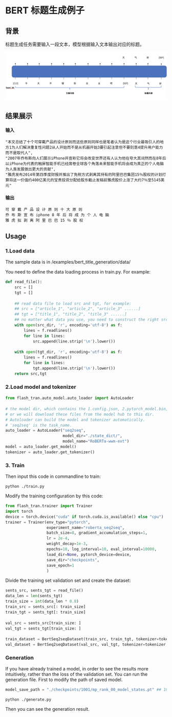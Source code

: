 # BERT 标题生成例子

## 背景
标题生成任务需要输入一段文本，模型根据输入文本输出对应的标题。

![](../img/bert_title_generation_model.png)

## 结果展示

#### 输入
```
"本文总结了十个可穿戴产品的设计原则而这些原则同样也是笔者认为是这个行业最吸引人的地方1为人们解决重复性问题2从人开始而不是从机器开始3要引起注意但不要刻意4提升用户能力而不是取代人",
"2007年乔布斯向人们展示iPhone并宣称它将会改变世界还有人认为他在夸大其词然而在8年后以iPhone为代表的触屏智能手机已经席卷全球各个角落未来智能手机将会成为真正的个人电脑为人类发展做出更大的贡献",
"雅虎发布2014年第四季度财报并推出了免税方式剥离其持有的阿里巴巴集团15％股权的计划打算将这一价值约400亿美元的宝贵投资分配给股东截止发稿前雅虎股价上涨了大约7％至5145美元"
```
#### 输出
```
可 穿 戴 产 品 设 计 原 则 十 大 原 则
乔 布 斯 宣 布 iphone 8 年 后 将 成 为 个 人 电 脑
雅 虎 拟 剥 离 阿 里 巴 巴 15 ％ 股 权
```
## Usage

### 1.Load data
The sample data is in /examples/bert_title_generation/data/

You need to define the data loading process in train.py. For example:
```python
def read_file():
    src = []
    tgt = []

    ## read data file to load src and tgt, for example:
    ## src = ["article_1", "article_2", "article_3" ......]
    ## tgt = ["title_1", "title_2", "title_3" ......]
    ## no matter what data you use, you need to construct the right src and tgt.
    with open(src_dir, 'r', encoding='utf-8') as f:
        lines = f.readlines()
        for line in lines:
            src.append(line.strip('\n').lower())

    with open(tgt_dir, 'r', encoding='utf-8') as f:
        lines = f.readlines()
        for line in lines:
            tgt.append(line.strip('\n').lower())
    return src,tgt
```

### 2.Load model and tokenizer 

```python
from flash_tran.auto_model.auto_loader import AutoLoader

# the model dir, which contains the 1.config.json, 2.pytorch_model.bin, 3.vocab.txt, 
# or we will download these files from the model hub to this dir.
# Autoloader can build the model and tokenizer automatically.
# 'seq2seq' is the task_name.
auto_loader = AutoLoader("seq2seq", 
                         model_dir="./state_dict/",
                         model_name="RoBERTa-wwm-ext")
model = auto_loader.get_model()
tokenizer = auto_loader.get_tokenizer()
```

### 3. Train
Then input this code in commandline to train:
```commandline
python ./train.py
```
Modify the training configuration by this code:
```python
from flash_tran.trainer import Trainer
import torch 
device = torch.device("cuda" if torch.cuda.is_available() else "cpu")
trainer = Trainer(env_type="pytorch",
                  experiment_name="roberta_seq2seq",
                  batch_size=8, gradient_accumulation_steps=1,
                  lr = 2e-4,
                  weight_decay=1e-3,
                  epochs=10, log_interval=10, eval_interval=10000,
                  load_dir=None, pytorch_device=device,
                  save_dir="checkpoints",
                  save_epoch=1
                  )
```
Divide the training set validation set and create the dataset:
```python
sents_src, sents_tgt = read_file()
data_len = len(sents_tgt)
train_size = int(data_len * 0.8)
train_src = sents_src[: train_size]
train_tgt = sents_tgt[: train_size]

val_src = sents_src[train_size: ]
val_tgt = sents_tgt[train_size: ]

train_dataset = BertSeq2seqDataset(train_src, train_tgt, tokenizer=tokenizer, maxlen=maxlen)
val_dataset = BertSeq2seqDataset(val_src, val_tgt, tokenizer=tokenizer, maxlen=maxlen)
```

### Generation
If you have already trained a model, in order to see the results more intuitively, rather than the loss of the validation set.
You can run the generation file.
First to modify the path of saved model.
```python
model_save_path = "./checkpoints/1001/mp_rank_00_model_states.pt" ## 1001 is example, you need modify the number.
```
```commandline
python ./generate.py
```
Then you can see the generation result.

